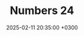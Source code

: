 ---
title: Numbers 24
date: 2025-02-11 20:35:00 +0300
category: [CBR, Numbers]
tags: [balak, balaam]
---